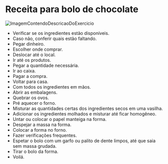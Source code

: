 # Receita para bolo de chocolate

![ImagemContendoDescricaoDoExercicio](https://cdn.discordapp.com/attachments/1265758724371513459/1265758777022349464/ProzExB.png?ex=66a2ad39&is=66a15bb9&hm=0790607a2df6cc9a6ace482b6ce9a8893432f538e60bb2e7cf5c8b772e000ced&)

- Verificar se os ingredientes estão disponíveis.
- Caso não, conferir quais estão faltando.
- Pegar dinheiro.
- Escolher onde comprar.
- Deslocar até o local.
- Ir até os produtos.
- Pegar a quantidade necessária.
- Ir ao caixa.
- Pagar a compra.
- Voltar para casa.
- Com todos os ingredientes em mãos.
- Abrir as embalagens.
- Quebrar os ovos.
- Pré aquecer o forno.
- Misturar as quantidades certas dos ingredientes secos em uma vasilha.
- Adicionar os ingredientes molhados e misturar até ficar homogêneo.
- Untar ou colocar o papel manteiga na forma.
- Despejar a massa na forma.
- Colocar a forma no forno.
- Fazer verificações frequentes.
- Espetar o bolo com um garfo ou palito de dente limpos, até que saia sem massa grudada.
- Tirar o bolo da forma.
- Voilá.
